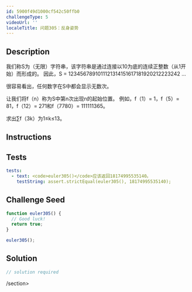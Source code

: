 ```yaml
---
id: 5900f49d1000cf542c50ffb0
challengeType: 5
videoUrl: ''
localeTitle: 问题305：反身姿势
---
```


## Description
<section id="description">
我们称S为（无限）字符串，该字符串是通过连接以10为底的连续正整数（从1开始）而形成的。
因此，S = 1234567891011121314151617181920212223242 ...


很容易看出，任何数字在S中都会显示无数次。


让我们将f（n）称为S中第n次出现n的起始位置。
例如，f（1）= 1，f（5）= 81，f（12）= 271和f（7780）= 111111365。


求出∑f（3k）为1≤k≤13。
</section>

## Instructions
<section id="instructions">
</section>

## Tests
<section id='tests'>

```yml
tests:
  - text: <code>euler305()</code>应该返回18174995535140。
    testString: assert.strictEqual(euler305(), 18174995535140);

```

</section>

## Challenge Seed
<section id='challengeSeed'>

<div id='js-seed'>

```js
function euler305() {
  // Good luck!
  return true;
}

euler305();

```

</div>



</section>

## Solution
<section id='solution'>

```js
// solution required
```

/section>
